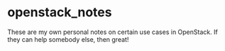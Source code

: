# openstack_notes
These are my own personal notes on certain use cases in OpenStack. If they can help somebody else, then great!
